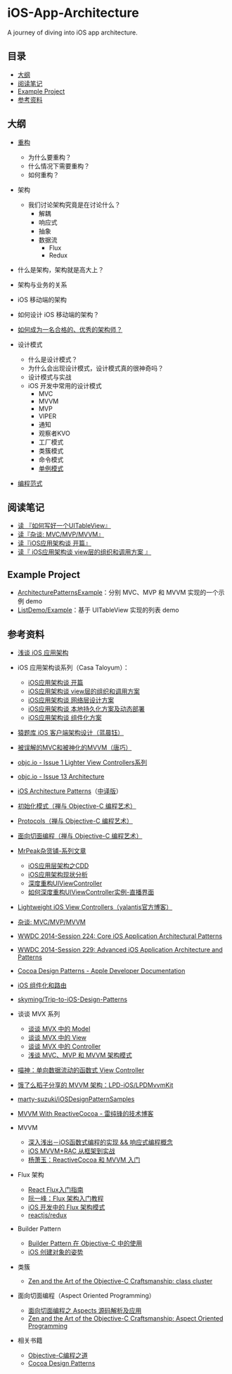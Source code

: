 # iOS-App-Architecture
A journey of diving into iOS app architecture.

## 目录
- [大纲](#大纲)
- [阅读笔记](#阅读笔记)
- [Example Project](#example-project)
- [参考资料](#参考资料)


## 大纲
- [重构](https://github.com/ShannonChenCHN/iOSLevelingUp/issues/78)
  - 为什么要重构？
  - 什么情况下需要重构？
  - 如何重构？

- 架构
  - 我们讨论架构究竟是在讨论什么？
    - 解耦
    - 响应式
    - 抽象
    - 数据流
      - Flux
      - Redux
- 什么是架构，架构就是高大上？
- 架构与业务的关系
- iOS 移动端的架构
- 如何设计 iOS 移动端的架构？
- [如何成为一名合格的、优秀的架构师？](https://github.com/ShannonChenCHN/iOS-App-Architecture/issues/5)

- 设计模式
  - 什么是设计模式？
  - 为什么会出现设计模式，设计模式真的很神奇吗？
  - 设计模式与实战
  - iOS 开发中常用的设计模式
    - MVC
    - MVVM
    - MVP
    - VIPER
    - 通知
    - 观察者KVO
    - 工厂模式
    - 类簇模式
    - 命令模式
    - [单例模式](https://github.com/ShannonChenCHN/iOSLevelingUp/issues/69)
- [编程范式](https://github.com/ShannonChenCHN/iOSLevelingUp/issues/22)

## 阅读笔记
- [读 『如何写好一个UITableView』](https://github.com/ShannonChenCHN/iOS-App-Architecture/issues/2)
- [读『杂谈: MVC/MVP/MVVM』](https://github.com/ShannonChenCHN/iOS-App-Architecture/issues/1)
- [读『iOS应用架构谈 开篇』](https://github.com/ShannonChenCHN/iOS-App-Architecture/issues/3)
- [读『 iOS应用架构谈 view层的组织和调用方案 』](https://github.com/ShannonChenCHN/iOS-App-Architecture/issues/4)

## Example Project
- [ArchitecturePatternsExample](https://github.com/ShannonChenCHN/iOS-App-Architecture/tree/master/ArchitecturePatternsExample)：分别 MVC、MVP 和 MVVM 实现的一个示例 demo
- [ListDemo/Example](https://github.com/ShannonChenCHN/iOS-App-Architecture/tree/master/ListDemo/Example)：基于 UITableView 实现的列表 demo

## 参考资料

- [浅谈 iOS 应用架构](https://github.com/ShannonChenCHN/iOSLevelingUp/issues/91)

- iOS 应用架构谈系列（Casa Taloyum）：
  - [iOS应用架构谈 开篇](http://casatwy.com/iosying-yong-jia-gou-tan-kai-pian.html) 
  - [iOS应用架构谈 view层的组织和调用方案](http://casatwy.com/iosying-yong-jia-gou-tan-viewceng-de-zu-zhi-he-diao-yong-fang-an.html)
  - [iOS应用架构谈 网络层设计方案](http://casatwy.com/iosying-yong-jia-gou-tan-wang-luo-ceng-she-ji-fang-an.html)
  - [iOS应用架构谈 本地持久化方案及动态部署](http://casatwy.com/iosying-yong-jia-gou-tan-ben-di-chi-jiu-hua-fang-an-ji-dong-tai-bu-shu.html) 
  - [iOS应用架构谈 组件化方案](http://casatwy.com/iOS-Modulization.html)

- [猿题库 iOS 客户端架构设计（蓝晨钰）](http://gracelancy.com/blog/2016/01/06/ape-ios-arch-design/)

- [被误解的MVC和被神化的MVVM（唐巧）](http://blog.devtang.com/2015/11/02/mvc-and-mvvm/)

- [objc.io - Issue 1 Lighter View Controllers系列](https://www.objc.io/issues/1-view-controllers/)

- [objc.io - Issue 13 Architecture](https://www.objc.io/issues/13-architecture/)

- [iOS Architecture Patterns](https://medium.com/ios-os-x-development/ios-architecture-patterns-ecba4c38de52?source=userActivityShare-83b58fb60d90-1496985895)（[中译版](http://www.cocoachina.com/ios/20160108/14916.html)）

- [初始化模式（禅与 Objective-C 编程艺术）](https://github.com/oa414/objc-zen-book-cn/#初始化模式)

- [Protocols（禅与 Objective-C 编程艺术）](https://github.com/oa414/objc-zen-book-cn/#protocols)

- [面向切面编程（禅与 Objective-C 编程艺术）](https://github.com/oa414/objc-zen-book-cn/#面向切面编程)

- [MrPeak杂货铺-系列文章](http://mrpeak.cn)
  -  [iOS应用层架构之CDD](http://mrpeak.cn/blog/cdd/)
  - [iOS应用架构现状分析](http://mrpeak.cn/blog/ios-arch/)
  - [深度重构UIViewController](http://mrpeak.cn/blog/controller/)
  - [如何深度重构UIViewController实例-直播界面](http://mrpeak.cn/blog/controller-demo/)

- [Lightweight iOS View Controllers（yalantis官方博客）](https://yalantis.com/blog/lightweight-ios-view-controllers-separate-data-sources-guided-mvc/)

- [杂谈: MVC/MVP/MVVM](http://www.jianshu.com/p/eedbc820d40a)

- [WWDC 2014-Session 224: Core iOS Application Architectural Patterns](https://developer.apple.com/videos/play/wwdc2014/224/)

- [WWDC 2014-Session 229: Advanced iOS Application Architecture and Patterns](https://developer.apple.com/videos/play/wwdc2014/229/)

- [Cocoa Design Patterns - Apple Developer Documentation](https://developer.apple.com/legacy/library/documentation/Cocoa/Conceptual/CocoaFundamentals/CocoaDesignPatterns/CocoaDesignPatterns.html)

- [iOS 组件化和路由](https://github.com/ShannonChenCHN/iOSLevelingUp/issues/40) 

- [skyming/Trip-to-iOS-Design-Patterns](https://github.com/skyming/Trip-to-iOS-Design-Patterns)

- 谈谈 MVX 系列
  - [谈谈 MVX 中的 Model](http://draveness.me/mvx-model.html)
  - [谈谈 MVX 中的 View](http://draveness.me/mvx-view.html)
  - [谈谈 MVX 中的 Controller](http://draveness.me/mvx-controller.html)
  - [浅谈 MVC、MVP 和 MVVM 架构模式](http://draveness.me/mvx.html)

- [喵神：单向数据流动的函数式 View Controller](https://onevcat.com/2017/07/state-based-viewcontroller/)

- [饿了么稻子分享的 MVVM 架构：LPD-iOS/LPDMvvmKit](https://github.com/LPD-iOS/LPDMvvmKit)

- [marty-suzuki/iOSDesignPatternSamples](https://github.com/marty-suzuki/iOSDesignPatternSamples/issues/7)

- [MVVM With ReactiveCocoa - 雷纯锋的技术博客](http://blog.leichunfeng.com/blog/2016/02/27/mvvm-with-reactivecocoa/)

- MVVM
  - [深入浅出－iOS函数式编程的实现 && 响应式编程概念](http://www.jianshu.com/p/7017a220f34c)
  - [iOS MVVM+RAC 从框架到实战](http://www.jianshu.com/p/3beb21d5def2)
  - [杨萧玉：ReactiveCocoa 和 MVVM 入门](http://yulingtianxia.com/blog/2015/05/21/ReactiveCocoa-and-MVVM-an-Introduction/)

- Flux 架构
  - [React Flux入门指南](http://www.cocoachina.com/webapp/20151008/13649.html)
  - [阮一峰：Flux 架构入门教程](http://www.ruanyifeng.com/blog/2016/01/flux.html)
  - [ iOS 开发中的 Flux 架构模式](https://juejin.im/entry/57972cdcc4c97100542c2ed4)
  - [reactjs/redux](https://github.com/reactjs/redux)

- Builder Pattern
  - [Builder Pattern 在 Objective-C 中的使用](http://limboy.me/tech/2015/02/07/builder-pattern.html)
  - [iOS 创建对象的姿势](http://mrpeak.cn/blog/ios-init/)

- 类簇
  - [Zen and the Art of the Objective-C Craftsmanship: class cluster](https://github.com/objc-zen/objc-zen-book#class-cluster)

- 面向切面编程（Aspect Oriented Programming）
  - [面向切面编程之 Aspects 源码解析及应用](http://wereadteam.github.io/2016/06/30/Aspects/)
  - [Zen and the Art of the Objective-C Craftsmanship: Aspect Oriented Programming](https://github.com/objc-zen/objc-zen-book#aspect-oriented-programming)

- 相关书籍
  - [Objective-C编程之道](https://book.douban.com/subject/6920082/)
  - [Cocoa Design Patterns](https://book.douban.com/subject/3688896/)
